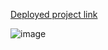 [Deployed project link](https://main.d1kmuyhy2nn4n3.amplifyapp.com/)

![image](https://user-images.githubusercontent.com/80424496/185693407-5b33e358-0ae3-48b7-9e52-77a6c79df5d4.png)
